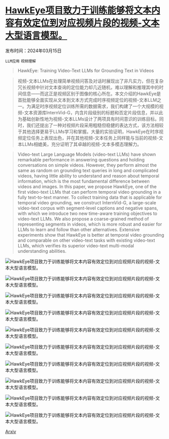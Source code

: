 # [HawkEye项目致力于训练能够将文本内容有效定位到对应视频片段的视频-文本大型语言模型。](https://arxiv.org/abs/2403.10228)

发布时间：2024年03月15日

`LLM应用` `视频理解`

> HawkEye: Training Video-Text LLMs for Grounding Text in Videos

> 视频-文本LLMs在处理简单视频问答及对话时展现出了非凡实力，但在复杂冗长视频中针对文本查询的定位能力却几近随机，难以理解和推理其中的时间信息——而这正是视频区别于图像的核心所在。本文介绍的HawkEye是首批能够全面实现从文本到文本方式完成时序视频定位的视频-文本LLM之一。为满足时序视频定位训练所需的数据需求，我们构建了一个大规模的视频-文本资源库InternVid-G，内含片段级别的标题和否定片段信息，并以此为基础创新性地为视频-文本LLMs设计了两项具有时间意识的训练目标。同时，我们还提出了一种对视频片段采用粗糙但稳健的表达方式，该方法相较于其他选择更易于LLMs学习和掌握。大量的实验证明，HawkEye在时序视频定位任务上表现出色，并在其他视频-文本任务上同样能与当前的视频-文本LLMs相媲美，充分证明了其卓越的视频-文本多模态理解力。

> Video-text Large Language Models (video-text LLMs) have shown remarkable performance in answering questions and holding conversations on simple videos. However, they perform almost the same as random on grounding text queries in long and complicated videos, having little ability to understand and reason about temporal information, which is the most fundamental difference between videos and images. In this paper, we propose HawkEye, one of the first video-text LLMs that can perform temporal video grounding in a fully text-to-text manner. To collect training data that is applicable for temporal video grounding, we construct InternVid-G, a large-scale video-text corpus with segment-level captions and negative spans, with which we introduce two new time-aware training objectives to video-text LLMs. We also propose a coarse-grained method of representing segments in videos, which is more robust and easier for LLMs to learn and follow than other alternatives. Extensive experiments show that HawkEye is better at temporal video grounding and comparable on other video-text tasks with existing video-text LLMs, which verifies its superior video-text multi-modal understanding abilities.

![HawkEye项目致力于训练能够将文本内容有效定位到对应视频片段的视频-文本大型语言模型。](../../../paper_images/2403.10228/x1.png)

![HawkEye项目致力于训练能够将文本内容有效定位到对应视频片段的视频-文本大型语言模型。](../../../paper_images/2403.10228/x2.png)

![HawkEye项目致力于训练能够将文本内容有效定位到对应视频片段的视频-文本大型语言模型。](../../../paper_images/2403.10228/x3.png)

![HawkEye项目致力于训练能够将文本内容有效定位到对应视频片段的视频-文本大型语言模型。](../../../paper_images/2403.10228/x4.png)

![HawkEye项目致力于训练能够将文本内容有效定位到对应视频片段的视频-文本大型语言模型。](../../../paper_images/2403.10228/x5.png)

![HawkEye项目致力于训练能够将文本内容有效定位到对应视频片段的视频-文本大型语言模型。](../../../paper_images/2403.10228/x7.png)

![HawkEye项目致力于训练能够将文本内容有效定位到对应视频片段的视频-文本大型语言模型。](../../../paper_images/2403.10228/x8.png)

![HawkEye项目致力于训练能够将文本内容有效定位到对应视频片段的视频-文本大型语言模型。](../../../paper_images/2403.10228/x9.png)

![HawkEye项目致力于训练能够将文本内容有效定位到对应视频片段的视频-文本大型语言模型。](../../../paper_images/2403.10228/x10.png)

![HawkEye项目致力于训练能够将文本内容有效定位到对应视频片段的视频-文本大型语言模型。](../../../paper_images/2403.10228/x11.png)

[Arxiv](https://arxiv.org/abs/2403.10228)